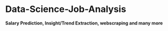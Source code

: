 # Data-Science-Job-Analysis
**Salary Prediction, Insight/Trend Extraction, webscraping and many more**
